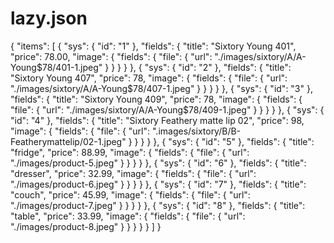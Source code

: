 # lazy.json
{   "items": [     {       "sys": { "id": "1" },       "fields": {         "title": "Sixtory Young 401",         "price": 78.00,         "image": { "fields": { "file": { "url": "./images/sixtory/A/A-Young$78/401-1.jpeg" } } }       }     },     {       "sys": { "id": "2" },       "fields": {         "title": "Sixtory Young 407",         "price": 78,         "image": { "fields": { "file": { "url": "./images/sixtory/A/A-Young$78/407-1.jpeg" } } }       }     },     {       "sys": { "id": "3" },       "fields": {         "title": "Sixtory Young 409",         "price": 78,         "image": { "fields": { "file": { "url": "./images/sixtory/A/A-Young$78/409-1.jpeg" } } }       }     },     {       "sys": { "id": "4" },       "fields": {         "title": "Sixtory Feathery matte lip 02",         "price": 98,         "image": { "fields": { "file": { "url": ".images/sixtory/B/B-Featherymattelip/02-1.jpeg" } } }       }     },     {       "sys": { "id": "5" },       "fields": {         "title": "fridge",         "price": 88.99,         "image": { "fields": { "file": { "url": "./images/product-5.jpeg" } } }       }     },     {       "sys": { "id": "6" },       "fields": {         "title": "dresser",         "price": 32.99,         "image": { "fields": { "file": { "url": "./images/product-6.jpeg" } } }       }     },     {       "sys": { "id": "7" },       "fields": {         "title": "couch",         "price": 45.99,         "image": { "fields": { "file": { "url": "./images/product-7.jpeg" } } }       }     },     {       "sys": { "id": "8" },       "fields": {         "title": "table",         "price": 33.99,         "image": { "fields": { "file": { "url": "./images/product-8.jpeg" } } }       }     }   ] }
